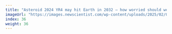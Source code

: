 ```yaml
---
title: "Asteroid 2024 YR4 may hit Earth in 2032 – how worried should we be?"
imageUrl: "https://images.newscientist.com/wp-content/uploads/2025/02/06115459/SEI_238678310.jpg?width=788"
index: 36
weight: 36
---
```

